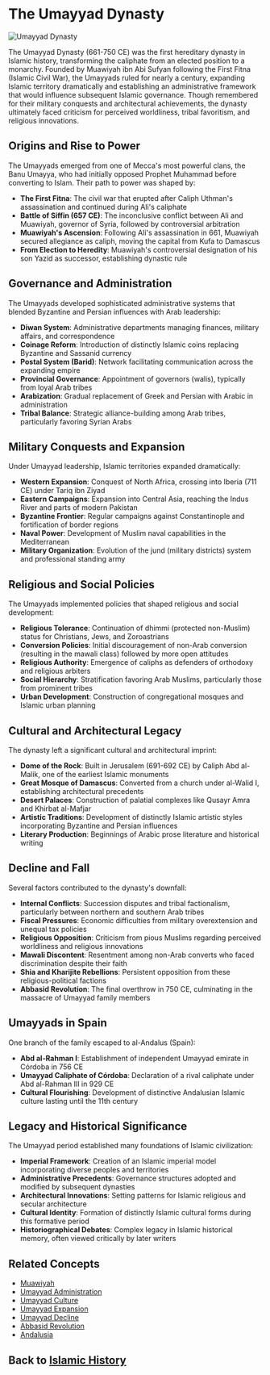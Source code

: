 # The Umayyad Dynasty

![Umayyad Dynasty](../../images/umayyad_dynasty.jpg)

The Umayyad Dynasty (661-750 CE) was the first hereditary dynasty in Islamic history, transforming the caliphate from an elected position to a monarchy. Founded by Muawiyah ibn Abi Sufyan following the First Fitna (Islamic Civil War), the Umayyads ruled for nearly a century, expanding Islamic territory dramatically and establishing an administrative framework that would influence subsequent Islamic governance. Though remembered for their military conquests and architectural achievements, the dynasty ultimately faced criticism for perceived worldliness, tribal favoritism, and religious innovations.

## Origins and Rise to Power

The Umayyads emerged from one of Mecca's most powerful clans, the Banu Umayya, who had initially opposed Prophet Muhammad before converting to Islam. Their path to power was shaped by:

- **The First Fitna**: The civil war that erupted after Caliph Uthman's assassination and continued during Ali's caliphate
- **Battle of Siffin (657 CE)**: The inconclusive conflict between Ali and Muawiyah, governor of Syria, followed by controversial arbitration
- **Muawiyah's Ascension**: Following Ali's assassination in 661, Muawiyah secured allegiance as caliph, moving the capital from Kufa to Damascus
- **From Election to Heredity**: Muawiyah's controversial designation of his son Yazid as successor, establishing dynastic rule

## Governance and Administration

The Umayyads developed sophisticated administrative systems that blended Byzantine and Persian influences with Arab leadership:

- **Diwan System**: Administrative departments managing finances, military affairs, and correspondence
- **Coinage Reform**: Introduction of distinctly Islamic coins replacing Byzantine and Sassanid currency
- **Postal System (Barid)**: Network facilitating communication across the expanding empire
- **Provincial Governance**: Appointment of governors (walis), typically from loyal Arab tribes
- **Arabization**: Gradual replacement of Greek and Persian with Arabic in administration
- **Tribal Balance**: Strategic alliance-building among Arab tribes, particularly favoring Syrian Arabs

## Military Conquests and Expansion

Under Umayyad leadership, Islamic territories expanded dramatically:

- **Western Expansion**: Conquest of North Africa, crossing into Iberia (711 CE) under Tariq ibn Ziyad
- **Eastern Campaigns**: Expansion into Central Asia, reaching the Indus River and parts of modern Pakistan
- **Byzantine Frontier**: Regular campaigns against Constantinople and fortification of border regions
- **Naval Power**: Development of Muslim naval capabilities in the Mediterranean
- **Military Organization**: Evolution of the jund (military districts) system and professional standing army

## Religious and Social Policies

The Umayyads implemented policies that shaped religious and social development:

- **Religious Tolerance**: Continuation of dhimmi (protected non-Muslim) status for Christians, Jews, and Zoroastrians
- **Conversion Policies**: Initial discouragement of non-Arab conversion (resulting in the mawali class) followed by more open attitudes
- **Religious Authority**: Emergence of caliphs as defenders of orthodoxy and religious arbiters
- **Social Hierarchy**: Stratification favoring Arab Muslims, particularly those from prominent tribes
- **Urban Development**: Construction of congregational mosques and Islamic urban planning

## Cultural and Architectural Legacy

The dynasty left a significant cultural and architectural imprint:

- **Dome of the Rock**: Built in Jerusalem (691-692 CE) by Caliph Abd al-Malik, one of the earliest Islamic monuments
- **Great Mosque of Damascus**: Converted from a church under al-Walid I, establishing architectural precedents
- **Desert Palaces**: Construction of palatial complexes like Qusayr Amra and Khirbat al-Mafjar
- **Artistic Traditions**: Development of distinctly Islamic artistic styles incorporating Byzantine and Persian influences
- **Literary Production**: Beginnings of Arabic prose literature and historical writing

## Decline and Fall

Several factors contributed to the dynasty's downfall:

- **Internal Conflicts**: Succession disputes and tribal factionalism, particularly between northern and southern Arab tribes
- **Fiscal Pressures**: Economic difficulties from military overextension and unequal tax policies
- **Religious Opposition**: Criticism from pious Muslims regarding perceived worldliness and religious innovations
- **Mawali Discontent**: Resentment among non-Arab converts who faced discrimination despite their faith
- **Shia and Kharijite Rebellions**: Persistent opposition from these religious-political factions
- **Abbasid Revolution**: The final overthrow in 750 CE, culminating in the massacre of Umayyad family members

## Umayyads in Spain

One branch of the family escaped to al-Andalus (Spain):

- **Abd al-Rahman I**: Establishment of independent Umayyad emirate in Córdoba in 756 CE
- **Umayyad Caliphate of Córdoba**: Declaration of a rival caliphate under Abd al-Rahman III in 929 CE
- **Cultural Flourishing**: Development of distinctive Andalusian Islamic culture lasting until the 11th century

## Legacy and Historical Significance

The Umayyad period established many foundations of Islamic civilization:

- **Imperial Framework**: Creation of an Islamic imperial model incorporating diverse peoples and territories
- **Administrative Precedents**: Governance structures adopted and modified by subsequent dynasties
- **Architectural Innovations**: Setting patterns for Islamic religious and secular architecture
- **Cultural Identity**: Formation of distinctly Islamic cultural forms during this formative period
- **Historiographical Debates**: Complex legacy in Islamic historical memory, often viewed critically by later writers

## Related Concepts
- [Muawiyah](./muawiyah.md)
- [Umayyad Administration](./umayyad_administration.md)
- [Umayyad Culture](./umayyad_culture.md)
- [Umayyad Expansion](./umayyad_expansion.md)
- [Umayyad Decline](./umayyad_decline.md)
- [Abbasid Revolution](./abbasid_revolution.md)
- [Andalusia](./andalusia.md)

## Back to [Islamic History](./README.md)
